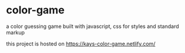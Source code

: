 # color-game
a color guessing game built with javascript, css for styles and standard markup 

this project is hosted on https://kays-color-game.netlify.com/
